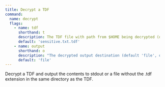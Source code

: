 ```yaml
---
title: Decrypt a TDF
command:
  name: decrypt
  flags:
    - name: tdf
      shorthand: t
      description: The TDF file with path from $HOME being decrypted (default 'sensitive.txt.tdf')
      default: 'sensitive.txt.tdf'
    - name: output
      shorthand: o
      description: "The decrypted output destination (default 'file', options: 'file', 'stdout')"
      default: 'file'
---
```


Decrypt a TDF and output the contents to stdout or a file without the .tdf extension in the same directory as the TDF.
